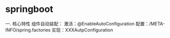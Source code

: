 # springboot
一. 核心特性
    组件自动装配：
        激活：@EnableAutoConfiguration
        配置：/META-INFO/spring.factories
        实现：XXXAutpConfiguration